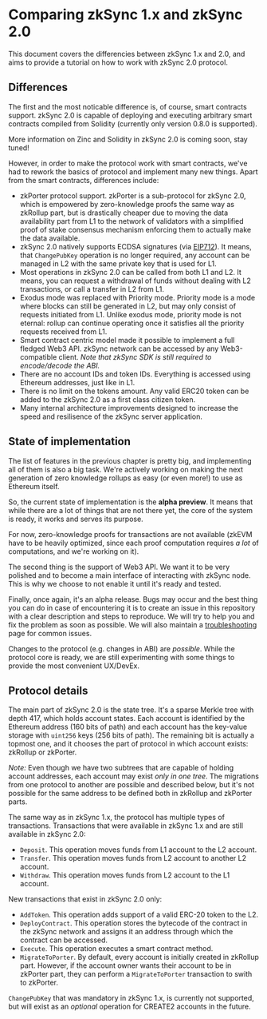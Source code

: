 # Comparing zkSync 1.x and zkSync 2.0 

This document covers the differencies between zkSync 1.x and 2.0, and aims to provide a tutorial on how to work with
zkSync 2.0 protocol.

## Differences

The first and the most noticable difference is, of course, smart contracts support. zkSync 2.0 is capable of deploying
and executing arbitrary smart contracts compiled from Solidity (currently only version 0.8.0 is supported).

More information on Zinc and Solidity in zkSync 2.0 is coming soon, stay tuned!

However, in order to make the protocol work with smart contracts, we've had to rework the basics of protocol and
implement many new things. Apart from the smart contracts, differences include:

- zkPorter protocol support. zkPorter is a sub-protocol for zkSync 2.0, which is empowered by zero-knowledge proofs the
  same way as zkRollup part, but is drastically cheaper due to moving the data availability part from L1 to the network
  of validators with a simplified proof of stake consensus mechanism enforcing them to actually make the data available.
- zkSync 2.0 natively supports ECDSA signatures (via [EIP712]). It means, that `ChangePubKey` operation is no longer
  required, any account can be managed in L2 with the same private key that is used for L1.
- Most operations in zkSync 2.0 can be called from both L1 and L2. It means, you can request a withdrawal of funds
  without dealing with L2 transactions, or call a transfer in L2 from L1.
- Exodus mode was replaced with Priority mode. Priority mode is a mode where blocks can still be generated in L2, but
  may only consist of requests initiated from L1. Unlike exodus mode, priority mode is not eternal: rollup can continue
  operating once it satisfies all the priority requests received from L1.
- Smart contract centric model made it possible to implement a full fledged Web3 API. zkSync network can be accessed by
  any Web3-compatible client. _Note that zkSync SDK is still required to encode/decode the ABI._
- There are no account IDs and token IDs. Everything is accessed using Ethereum addresses, just like in L1.
- There is no limit on the tokens amount. Any valid ERC20 token can be added to the zkSync 2.0 as a first class citizen
  token.
- Many internal architecture improvements designed to increase the speed and resilisence of the zkSync server
  application.

[eip712]: https://eips.ethereum.org/EIPS/eip-712

## State of implementation

The list of features in the previous chapter is pretty big, and implementing all of them is also a big task. We're
actively working on making the next generation of zero knowledge rollups as easy (or even more!) to use as Ethereum
itself.

So, the current state of implementation is the **alpha preview**. It means that while there are a lot of things that are
not there yet, the core of the system is ready, it works and serves its purpose.

For now, zero-knowledge proofs for transactions are not available (zkEVM have to be heavily optimized, since each proof
computation requires _a lot_ of computations, and we're working on it).

The second thing is the support of Web3 API. We want it to be very polished and to become a main interface of
interacting with zkSync node. This is why we choose to not enable it until it's ready and tested.

Finally, once again, it's an alpha release. Bugs may occur and the best thing you can do in case of encountering it is
to create an issue in this repository with a clear description and steps to reproduce. We will try to help you and fix
the problem as soon as possible. We will also maintain a [troubleshooting](./troubleshooting.md) page for common issues.

Changes to the protocol (e.g. changes in ABI) are _possible_. While the protocol core is ready, we are still
experimenting with some things to provide the most convenient UX/DevEx.

## Protocol details

The main part of zkSync 2.0 is the state tree. It's a sparse Merkle tree with depth 417, which holds account states.
Each account is identified by the Ethereum address (160 bits of path) and each account has the key-value storage with
`uint256` keys (256 bits of path). The remaining bit is actually a topmost one, and it chooses the part of protocol in
which account exists: zkRollup or zkPorter.

_Note:_ Even though we have two subtrees that are capable of holding account addresses, each account may exist _only in
one tree_. The migrations from one protocol to another are possible and described below, but it's not possible for the
same address to be defined both in zkRollup and zkPorter parts.

The same way as in zkSync 1.x, the protocol has multiple types of transactions. Transactions that were available in
zkSync 1.x and are still available in zkSync 2.0:

- `Deposit`. This operation moves funds from L1 account to the L2 account.
- `Transfer`. This operation moves funds from L2 account to another L2 account.
- `Withdraw`. This operation moves funds from L2 account to the L1 account.

New transactions that exist in zkSync 2.0 only:

- `AddToken`. This operation adds support of a valid ERC-20 token to the L2.
- `DeployContract`. This operation stores the bytecode of the contract in the zkSync network and assigns it an address
  through which the contract can be accessed.
- `Execute`. This operation executes a smart contract method.
- `MigrateToPorter`. By default, every account is initially created in zkRollup part. However, if the account owner
  wants their account to be in zkPorter part, they can perform a `MigrateToPorter` transaction to swith to zkPorter.

`ChangePubKey` that was mandatory in zkSync 1.x, is currently not supported, but will exist as an _optional_ operation
for CREATE2 accounts in the future.
